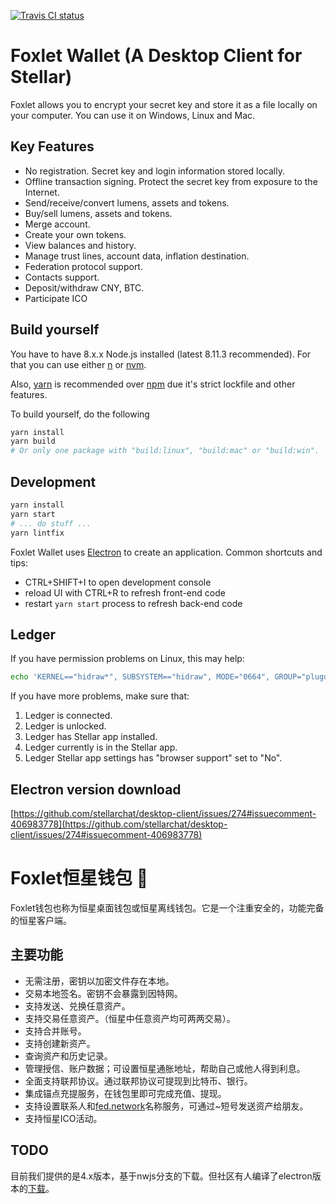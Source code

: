 [![Travis CI status](https://www.travis-ci.org/stellarchat/desktop-client.svg?branch=master)](https://travis-ci.org/stellarchat/desktop-client)

# Foxlet Wallet (A Desktop Client for Stellar)

Foxlet allows you to encrypt your secret key and store it as a file locally on your computer. You can use it on Windows, Linux and Mac.

## Key Features

- No registration. Secret key and login information stored locally.
- Offline transaction signing. Protect the secret key from exposure to the Internet.
- Send/receive/convert lumens, assets and tokens.
- Buy/sell lumens, assets and tokens.
- Merge account.
- Create your own tokens.
- View balances and history.
- Manage trust lines, account data, inflation destination.
- Federation protocol support.
- Contacts support.
- Deposit/withdraw CNY, BTC.
- Participate ICO

## Build yourself

You have to have 8.x.x Node.js installed (latest 8.11.3 recommended). For that you can use either [n](https://www.npmjs.com/package/n) or [nvm](https://github.com/creationix/nvm/blob/master/README.md).

Also, [yarn](https://yarnpkg.com/) is recommended over [npm](https://www.npmjs.com/) due it's strict lockfile and other features.

To build yourself, do the following

```sh
yarn install
yarn build
# Or only one package with "build:linux", "build:mac" or "build:win".
```


## Development

```sh
yarn install
yarn start
# ... do stuff ...
yarn lintfix
```

Foxlet Wallet uses [Electron](http://electronjs.org/) to create an application. Common shortcuts and tips:
- CTRL+SHIFT+I to open development console
- reload UI with CTRL+R to refresh front-end code
- restart `yarn start` process to refresh back-end code

## Ledger

If you have permission problems on Linux, this may help:
```sh
echo 'KERNEL=="hidraw*", SUBSYSTEM=="hidraw", MODE="0664", GROUP="plugdev"' | sudo tee /etc/udev/rules.d/99-hidraw-permissions.rules
```

If you have more problems, make sure that:
1. Ledger is connected.
2. Ledger is unlocked.
3. Ledger has Stellar app installed.
4. Ledger currently is in the Stellar app.
5. Ledger Stellar app settings has "browser support" set to "No".

## Electron version download

[https://github.com/stellarchat/desktop-client/issues/274#issuecomment-406983778](https://github.com/stellarchat/desktop-client/issues/274#issuecomment-406983778)

# Foxlet恒星钱包 🚀

Foxlet钱包也称为恒星桌面钱包或恒星离线钱包。它是一个注重安全的，功能完备的恒星客户端。

## 主要功能

- 无需注册，密钥以加密文件存在本地。
- 交易本地签名。密钥不会暴露到因特网。
- 支持发送、兑换任意资产。
- 支持交易任意资产。（恒星中任意资产均可两两交易）。
- 支持合并账号。
- 支持创建新资产。
- 查询资产和历史记录。
- 管理授信、账户数据；可设置恒星通胀地址，帮助自己或他人得到利息。
- 全面支持联邦协议。通过联邦协议可提现到比特币、银行。
- 集成锚点充提服务，在钱包里即可完成充值、提现。
- 支持设置联系人和[fed.network](https://fed.network/)名称服务，可通过~短号发送资产给朋友。
- 支持恒星ICO活动。

## TODO

目前我们提供的是4.x版本，基于nwjs分支的下载。但社区有人编译了electron版本的[下载](https://github.com/stellarchat/desktop-client/issues/274#issuecomment-406983778)。
